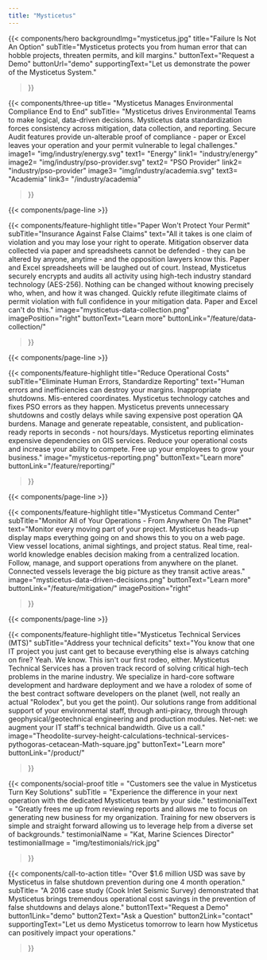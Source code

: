 ```yaml
---
title: "Mysticetus"
---
```


{{< components/hero
	backgroundImg="mysticetus.jpg"
	title="Failure Is Not An Option"
	subTitle="Mysticetus protects you from human error that can hobble projects, threaten permits, and kill margins."
	buttonText="Request a Demo"
	buttonUrl="demo"
	supportingText="Let us demonstrate the power of the Mysticetus System."
>}}

<!-- 
NOTE: We can use these icons for free as long as we attribute the artist(s) (see footer below copyright)
Icons:
	- Energy: https://www.flaticon.com/free-icon/wind-energy_1400311
	- PSO Provider: https://www.flaticon.com/free-icon/destination_854881
	- Academia: https://www.flaticon.com/free-icon/book_854861
-->
{{< components/three-up
	title= "Mysticetus Manages Environmental Compliance End to End"
	subTitle= "Mysticetus drives Environmental Teams to make logical, data-driven decisions. Mysticetus data standardization forces consistency across mitigation, data collection, and reporting. Secure Audit features provide un-alterable proof of compliance -  paper or Excel leaves your operation and your permit vulnerable to legal challenges."
	image1= "img/industry/energy.svg"
	text1= "Energy"
	link1= "industry/energy"
	image2= "img/industry/pso-provider.svg"
	text2= "PSO Provider"
	link2= "industry/pso-provider"
	image3= "img/industry/academia.svg"
	text3= "Academia"
	link3= "/industry/academia"
>}}

{{< components/page-line >}}

{{< components/feature-highlight
	title="Paper Won't Protect Your Permit"
	subTitle="Insurance Against False Claims"
	text="All it takes is one claim of violation and you may lose your right to operate. Mitigation observer data collected via paper and spreadsheets cannot be defended - they can be altered by anyone, anytime - and the opposition lawyers know this. Paper and Excel spreadsheets will be laughed out of court. Instead, Mysticetus securely encrypts and audits all activity using high-tech industry standard technology (AES-256). Nothing can be changed without knowing precisely who, when, and how it was changed. Quickly refute illegitimate claims of permit violation with full confidence in your mitigation data. Paper and Excel can't do this."
	image="mysticetus-data-collection.png"
	imagePosition="right"
	buttonText="Learn more"
	buttonLink="/feature/data-collection/"
>}}

{{< components/page-line >}}

{{< components/feature-highlight
	title="Reduce Operational Costs"
	subTitle="Eliminate Human Errors, Standardize Reporting"
	text="Human errors and inefficiencies can destroy your margins. Inappropriate shutdowns. Mis-entered coordinates. Mysticetus technology catches and fixes PSO errors as they happen. Mysticetus prevents unnecessary shutdowns and costly delays while saving expensive post operation QA burdens. Manage and generate repeatable, consistent, and publication-ready reports in seconds - not hours/days. Mysticetus reporting eliminates expensive dependencies on GIS services. Reduce your operational costs and increase your ability to compete. Free up your employees to grow your business."
	image="mysticetus-reporting.png"
	buttonText="Learn more"
	buttonLink="/feature/reporting/"
>}}

{{< components/page-line >}}

{{< components/feature-highlight
	title="Mysticetus Command Center"
	subTitle="Monitor All of Your Operations - From Anywhere On The Planet"
	text="Monitor every moving part of your project. Mysticetus heads-up display maps everything going on and shows this to you on a web page. View vessel locations, animal sightings, and project status. Real time, real-world knowledge enables decision making from a centralized location. Follow, manage, and support operations from anywhere on the planet. Connected vessels leverage the big picture as they transit active areas."
	image="mysticetus-data-driven-decisions.png"
	buttonText="Learn more"
	buttonLink="/feature/mitigation/"
	imagePosition="right"
>}}

{{< components/page-line >}}

{{< components/feature-highlight
	title="Mysticetus Technical Services (MTS)"
	subTitle="Address your technical deficits"
	text="You know that one IT project you just cant get to because everything else is always catching on fire? Yeah. We know. This isn't our first rodeo, either. Mysticetus Technical Services has a proven track record of solving critical high-tech problems in the marine industry. We specialize in hard-core software development and hardware deployment and we have a rolodex of some of the best contract software developers on the planet (well, not really an actual \"Rolodex\", but you get the point). Our solutions range from additional support of your environmental staff, through anti-piracy, through through geophysical/geotechnical engineering and production modules. Net-net: we augment your IT staff's technical bandwidth. Give us a call."
	image="Theodolite-survey-height-calculations-technical-services-pythogoras-cetacean-Math-square.jpg"
	buttonText="Learn more"
	buttonLink="/product/"
>}}

{{< components/social-proof 
	title = "Customers see the value in Mysticetus Turn Key Solutions"
	subTitle = "Experience the difference in your next operation with the dedicated Mysticetus team by your side."
	testimonialText = "Greatly frees me up from reviewing reports and allows me to focus on generating new business for my organization. Training for new observers is simple and straight forward allowing us to leverage help from a diverse set of backgrounds."
	testimonialName = "Kat, Marine Sciences Director"
	testimonialImage = "img/testimonials/rick.jpg"
>}}

{{< components/call-to-action
	title= "Over $1.6 million USD was save by Mysticetus in false shutdown prevention during one 4 month operation."
	subTitle= "A 2016 case study (Cook Inlet Seismic Survey) demonstrated that Mysticetus brings tremendous operational cost savings in the prevention of false shutdowns and delays alone."
	button1Text="Request a Demo"
	button1Link="demo"
	button2Text="Ask a Question"
	button2Link="contact"
	supportingText="Let us demo Mysticetus tomorrow to learn how Mysticetus can positively impact your operations."
>}}
